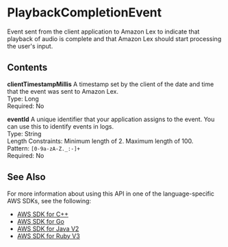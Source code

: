 # PlaybackCompletionEvent<a name="API_runtime_PlaybackCompletionEvent"></a>

Event sent from the client application to Amazon Lex to indicate that playback of audio is complete and that Amazon Lex should start processing the user's input\.

## Contents<a name="API_runtime_PlaybackCompletionEvent_Contents"></a>

 **clientTimestampMillis**   <a name="lexv2-Type-runtime_PlaybackCompletionEvent-clientTimestampMillis"></a>
A timestamp set by the client of the date and time that the event was sent to Amazon Lex\.  
Type: Long  
Required: No

 **eventId**   <a name="lexv2-Type-runtime_PlaybackCompletionEvent-eventId"></a>
A unique identifier that your application assigns to the event\. You can use this to identify events in logs\.  
Type: String  
Length Constraints: Minimum length of 2\. Maximum length of 100\.  
Pattern: `[0-9a-zA-Z._:-]+`   
Required: No

## See Also<a name="API_runtime_PlaybackCompletionEvent_SeeAlso"></a>

For more information about using this API in one of the language\-specific AWS SDKs, see the following:
+  [AWS SDK for C\+\+](https://docs.aws.amazon.com/goto/SdkForCpp/runtime.lex.v2-2020-08-07/PlaybackCompletionEvent) 
+  [AWS SDK for Go](https://docs.aws.amazon.com/goto/SdkForGoV1/runtime.lex.v2-2020-08-07/PlaybackCompletionEvent) 
+  [AWS SDK for Java V2](https://docs.aws.amazon.com/goto/SdkForJavaV2/runtime.lex.v2-2020-08-07/PlaybackCompletionEvent) 
+  [AWS SDK for Ruby V3](https://docs.aws.amazon.com/goto/SdkForRubyV3/runtime.lex.v2-2020-08-07/PlaybackCompletionEvent) 